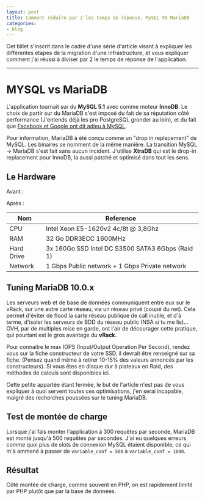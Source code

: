 ```yaml
---
layout: post
title: Comment réduire par 2 les temps de réponse, MySQL VS MariaDB 
categories:
- blog
---
```


Cet billet s'inscrit dans le cadre d'une série d'article visant à expliquer les différentes étapes de la migration d'une infrastructure, et vous expliquer comment j'ai réussi à diviser par 2 le temps de réponse de l'application.

---

# MYSQL vs MariaDB

L'application tournait sur du **MySQL 5.1** avec comme moteur **InnoDB**. Le choix de partir sur du MariaDB s'est imposé du fait de sa réputation côté performance (J'entends déjà les pro PostgreSQL gronder au loin), et du fait que <a href="http://www.zdnet.com/google-quietly-dumps-oracle-mysql-for-mariadb-7000020670/" target="_blank"> Facebook et Google ont dit adieu à MySQL</a>.

Pour information, MariaDB à été conçu comme un "drop in replacement" de MySQL. Les binaires se nomment de la même manière. La transition MySQL -> MariaDB s'est fait sans aucun incident. J'utilise **XtraDB** qui est le drop-in replacement pour InnoDB, la aussi patché et optimisé dans tout les sens.

## Le Hardware

Avant : 



Après : 

| Nom        | Reference                                      |
|------------|------------------------------------------------|
| CPU        | Intel Xeon E5-1620v2 4c/8t @ 3,8Ghz            |
| RAM        | 32 Go DDR3ECC 1600MHz                          |
| Hard Drive | 3x 160Go SSD Intel DC S3500 SATA3 6Gbps (Raid 1)|
| Network    | 1 Gbps Public network + 1 Gbps Private network |
  

## Tuning MariaDB 10.0.x

Les serveurs web et de base de données communiquent entre eux sur le vRack, sur une autre carte réseau, via un réseau privé (coupé du net). Cela permet d'éviter de flood la carte réseau publique de call inutile, et d'à terme, d'isoler les serveurs de BDD du réseau public (NSA si tu me lis)...
OVH, par de multiples mise en garde, ont l'air de décourager cette pratique, qui pourtant est le gros avantage du **vRack**.

Pour connaitre le max IOPS (Input/Output Operation Per Second), rendez vous sur la fiche constructeur de votre SSD, il devrait être renseigné sur sa fiche. (Pensez quand même à retirer 10-15% des valeurs annoncés par les constructeurs).
Si vous êtes en disque dur à plateaux en Raid, des méthodes de calculs sont disponibles ici.

Cette petite appartée étant fermée, le but de l'article n'est pas de vous expliquer à quoi servent toutes ces optimisations, j'en serai incapable, malgré des recherches poussées sur le tuning MariaDB. 


## Test de montée de charge

Lorsque j'ai fais monter l'application à 300 requêtes par seconde, MariaDB est monté jusqu'à 500 requêtes par secondes. J'ai eu quelques erreurs comme quoi plus de slots de connexion MySQL étaient disponible, ce qui m'à ammené à passer de `variable_conf = 500` à `variable_conf = 1000`.


## Résultat

Côté montée de charge, comme souvent en PHP, on est rapidement limité par PHP plutôt que par la base de données. 
